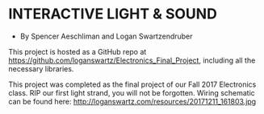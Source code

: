 # INTERACTIVE LIGHT & SOUND
 *  By Spencer Aeschliman and Logan Swartzendruber
 
 This project is hosted as a GitHub repo at https://github.com/loganswartz/Electronics_Final_Project, including
 all the necessary libraries.
 
 This project was completed as the final project of our Fall 2017 Electronics class. RIP our first light
 strand, you will not be forgotten. Wiring schematic can be found here: http://loganswartz.com/resources/20171211_161803.jpg
